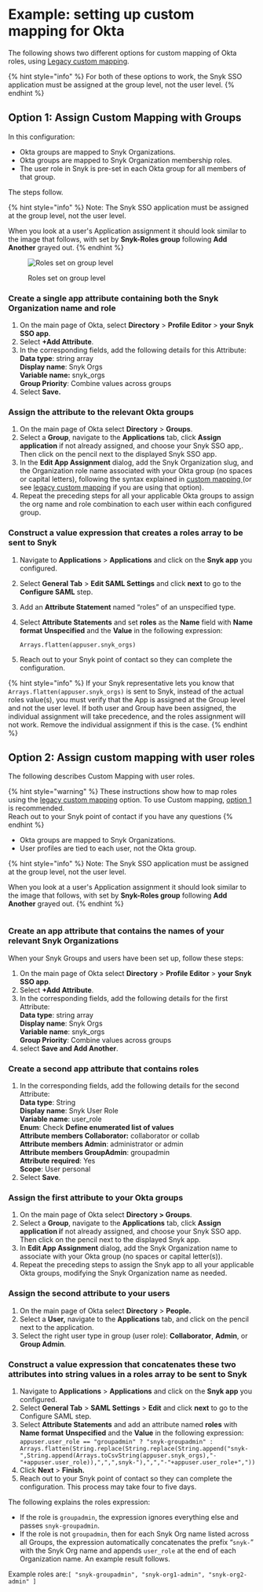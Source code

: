 # Example: setting up custom mapping for Okta

The following shows two different options for custom mapping of Okta roles, using [Legacy custom mapping](../../../../enterprise-configuration/single-sign-on-sso-for-authentication-to-snyk/custom-mapping/legacy-custom-mapping.md).

{% hint style="info" %}
For both of these options to work, the Snyk SSO application must be assigned at the group level, not the user level.
{% endhint %}

## Option 1: Assign Custom Mapping with Groups

In this configuration:

* Okta groups are mapped to Snyk Organizations.
* Okta groups are mapped to Snyk Organization membership roles.
* The user role in Snyk is pre-set in each Okta group for all members of that group.

The steps follow.

{% hint style="info" %}
Note: The Snyk SSO application must be assigned at the group level, not the user level.

When you look at a user's Application assignment it should look similar to the image that follows, with set by **Snyk-Roles group** following **Add Another** grayed out.
{% endhint %}

<figure><img src="../../../../.gitbook/assets/snyk-roles.png" alt="Roles set on group level"><figcaption><p>Roles set on group level</p></figcaption></figure>

### Create a single app attribute containing both the Snyk Organization name and role

1. On the main page of Okta, select **Directory** > **Profile Editor** > **your Snyk SSO app**.
2. Select **+Add Attribute**.
3. In the corresponding fields, add the following details for this Attribute:\
   **Data type**: string array\
   **Display name**: Snyk Orgs\
   **Variable name:** snyk\_orgs\
   **Group Priority**: Combine values across groups
4. Select **Save.**

### Assign the attribute to the relevant Okta groups

1. On the main page of Okta select **Directory** > **Groups**.
2. Select a **Group**, navigate to the **Applications** tab, click **Assign** **application** if not already assigned, and choose your Snyk SSO app,. Then click on the pencil next to the displayed Snyk SSO app.
3. In the **Edit App Assignment** dialog, add the Snyk Organization slug, and the Organization role name associated with your Okta group (no spaces or capital letters), following the syntax explained in [custom mapping ](../)(or see [legacy custom mapping](../../../../enterprise-configuration/single-sign-on-sso-for-authentication-to-snyk/custom-mapping/legacy-custom-mapping.md) if you are using that option).&#x20;
4. Repeat the preceding steps for all your applicable Okta groups to assign the org name and role combination to each user within each configured group.

### Construct a value expression that creates a roles array to be sent to Snyk

1. Navigate to **Applications** > **Applications** and click on the **Snyk app** you configured.
2. Select **General Tab** > **Edit SAML Settings** and click **next** to go to the **Configure SAML** step.
3. Add an **Attribute Statement** named “roles” of an unspecified type.
4.  Select **Attribute Statements** and set **roles** as the **Name** field with **Name format** **Unspecified** and the **Value** in the following expression:

    `Arrays.flatten(appuser.snyk_orgs)`
5. Reach out to your Snyk point of contact so they can complete the configuration.

{% hint style="info" %}
If your Snyk representative lets you know that `Arrays.flatten(appuser.snyk_orgs)` is sent to Snyk, instead of the actual roles value(s), you must verify that the App is assigned at the Group level and not the user level. If both user and Group have been assigned, the individual assignment will take precedence, and the roles assignment will not work. Remove the individual assignment if this is the case.
{% endhint %}

## Option 2: Assign custom mapping with user roles

The following describes Custom Mapping with user roles.&#x20;

{% hint style="warning" %}
These instructions show how to map roles using the [legacy custom mapping](../../../../enterprise-configuration/single-sign-on-sso-for-authentication-to-snyk/custom-mapping/legacy-custom-mapping.md) option. To use Custom mapping, [option 1](example-setting-up-custom-mapping-for-okta.md#option-1-assign-custom-mapping-with-groups) is recommended. \
Reach out to your Snyk point of contact if you have any questions
{% endhint %}

* Okta groups are mapped to Snyk Organizations.
* User profiles are tied to each user, not the Okta group.

{% hint style="info" %}
Note: The Snyk SSO application must be assigned at the group level, not the user level.

When you look at a user's Application assignment it should look similar to the image that follows, with set by **Snyk-Roles group** following **Add Another** grayed out.
{% endhint %}

<figure><img src="../../../../.gitbook/assets/image (377).png" alt=""><figcaption></figcaption></figure>

### Create an app attribute that contains the names of your relevant Snyk Organizations

When your Snyk Groups and users have been set up, follow these steps:

1. On the main page of Okta select **Directory** > **Profile Editor** > **your Snyk SSO app**.
2. Select **+Add Attribute**.
3. In the corresponding fields, add the following details for the first Attribute:\
   **Data type**: string array\
   **Display name**: Snyk Orgs\
   **Variable name**: snyk\_orgs\
   **Group Priority**: Combine values across groups
4. select **Save and Add Another**.

### Create a second app attribute that contains roles

1. In the corresponding fields, add the following details for the second Attribute:\
   **Data type**: String\
   **Display name**: Snyk User Role\
   **Variable name**: user\_role\
   **Enum**: Check **Define enumerated list of values**\
   **Attribute members Collaborator:** collaborator or collab\
   **Attribute members Admin**: administrator or admin\
   **Attribute members GroupAdmin**: groupadmin\
   **Attribute required**: Yes\
   **Scope**: User personal
2. Select **Save**.

### Assign the first attribute to your Okta groups

1. On the main page of Okta select **Directory > Groups**.
2. Select a **Group**, navigate to the **Applications** tab, click **Assign** **application i**f not already assigned, and choose your Snyk SSO app. Then click on the pencil next to the displayed Snyk app.
3. In **Edit App Assignment** dialog, add the Snyk Organization name to associate with your Okta group (no spaces or capital letter(s)).
4. Repeat the preceding steps to assign the Snyk app to all your applicable Okta groups, modifying the Snyk Organization name as needed.

### Assign the second attribute to your users

1. On the main page of Okta select **Directory** > **People.**
2. Select a **User,** navigate to the **Applications** tab, and click on the pencil next to the application.
3. Select the right user type in group (user role): **Collaborator**, **Admin**, or **Group Admin**.

### Construct a value expression that concatenates these two attributes into string values in a roles array to be sent to Snyk

1. Navigate to **Applications** > **Applications** and click on the **Snyk app** you configured.
2. Select **General Tab** > **SAML Settings** > **Edit** and click **next** to go to the Configure SAML step.
3. Select **Attribute Statements** and add an attribute named **roles** with **Name format** **Unspecified** and the **Value** in the following expression:\
   `appuser.user_role == "groupadmin" ? "snyk-groupadmin" : Arrays.flatten(String.replace(String.replace(String.append("snyk-",String.append(Arrays.toCsvString(appuser.snyk_orgs),"-"+appuser.user_role)),",",",snyk-"),",","-"+appuser.user_role+","))`
4. Click **Next** > **Finish.**
5. Reach out to your Snyk point of contact so they can complete the configuration. This process may take four to five days.

The following explains the roles expression:

* If the role is `groupadmin`, the expression ignores everything else and passes `snyk-groupadmin`.
* If the role is not `groupadmin`, then for each Snyk Org name listed across all Groups, the expression automatically concatenates the prefix “`snyk-`” with the Snyk Org name and appends `user_role` at the end of each Organization name. An example result follows.

Example roles are:`[ "snyk-groupadmin", "snyk-org1-admin", "snyk-org2-admin" ]`
